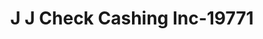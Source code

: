 ---
f_zip-code: 21795
f_state-code: MD
title: J J Check Cashing Inc-19771
f_phone: 301-223-8715
f_city-only: Williamsport
f_address: 45 N Conococheague Street Williamsport
f_location-unique-id: '19771'
slug: j-j-check-cashing-inc-19771
updated-on: '2024-05-30T13:46:58.046Z'
created-on: '2024-05-30T13:36:59.803Z'
published-on: '2024-05-30T13:54:32.469Z'
f_city-state: cms/city/williamsport-md.md
f_company: cms/company/j-j-check-cashing-inc.md
f_state: cms/state/maryland.md
layout: '[payday-loan].html'
tags: payday-loan
---
